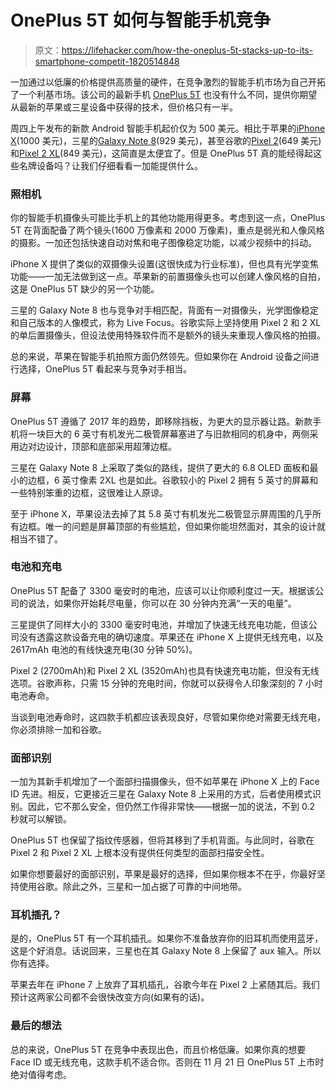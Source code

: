 # OnePlus 5T 如何与智能手机竞争

> 原文：<https://lifehacker.com/how-the-oneplus-5t-stacks-up-to-its-smartphone-competit-1820514848>

一加通过以低廉的价格提供高质量的硬件，在竞争激烈的智能手机市场为自己开拓了一个利基市场。该公司的最新手机 [OnePlus 5T](https://gizmodo.com/here-are-the-3-biggest-upgrades-on-the-new-oneplus-5t-1820507459) 也没有什么不同，提供你期望从最新的苹果或三星设备中获得的技术，但价格只有一半。



周四上午发布的新款 Android 智能手机起价仅为 500 美元。相比于苹果的[iPhone X](https://lifehacker.com/iphone-x-teardown-finds-more-battery-power-than-the-iph-1820118383)(1000 美元)，三星的[Galaxy Note 8](https://lifehacker.com/how-to-disable-the-bixby-button-on-your-galaxy-s8-or-no-1819043354)(929 美元)，甚至谷歌的[Pixel 2](https://lifehacker.com/the-pixel-2s-biggest-gimmick-might-actually-be-its-best-1819163006)(649 美元)和[Pixel 2 XL](https://lifehacker.com/google-made-the-pixel-xl-2-even-harder-to-repair-than-l-1819680350)(849 美元)，这简直是太便宜了。但是 OnePlus 5T 真的能经得起这些名牌设备吗？让我们仔细看看一加能提供什么。

### 照相机

你的智能手机摄像头可能比手机上的其他功能用得更多。考虑到这一点，OnePlus 5T 在背面配备了两个镜头(1600 万像素和 2000 万像素)，重点是弱光和人像风格的摄影。一加还包括快速自动对焦和电子图像稳定功能，以减少视频中的抖动。

iPhone X 提供了类似的双摄像头设置(这很快成为行业标准)，但也具有光学变焦功能——一加无法做到这一点。苹果新的前置摄像头也可以创建人像风格的自拍，这是 OnePlus 5T 缺少的另一个功能。

三星的 Galaxy Note 8 也与竞争对手相匹配，背面有一对摄像头，光学图像稳定和自己版本的人像模式，称为 Live Focus。谷歌实际上坚持使用 Pixel 2 和 2 XL 的单后置摄像头，但设法使用特殊软件而不是额外的镜头来重现人像风格的拍摄。

总的来说，苹果在智能手机拍照方面仍然领先。但如果你在 Android 设备之间进行选择，OnePlus 5T 看起来与竞争对手相当。

### 屏幕

OnePlus 5T 遵循了 2017 年的趋势，即移除挡板，为更大的显示器让路。新款手机将一块巨大的 6 英寸有机发光二极管屏幕塞进了与旧款相同的机身中，两侧采用边对边设计，顶部和底部采用超薄边框。

三星在 Galaxy Note 8 上采取了类似的路线，提供了更大的 6.8 OLED 面板和最小的边框，6 英寸像素 2XL 也是如此。谷歌较小的 Pixel 2 拥有 5 英寸的屏幕和一些特别笨重的边框，这很难让人原谅。

至于 iPhone X，苹果设法去掉了其 5.8 英寸有机发光二极管显示屏周围的几乎所有边框。唯一的问题是屏幕顶部的有些尴尬，但如果你能坦然面对，其余的设计就相当不错了。

### 电池和充电

OnePlus 5T 配备了 3300 毫安时的电池，应该可以让你顺利度过一天。根据该公司的说法，如果你开始耗尽电量，你可以在 30 分钟内充满“一天的电量”。

三星提供了同样大小的 3300 毫安时电池，并增加了快速无线充电功能，但该公司没有透露这款设备充电的确切速度。苹果还在 iPhone X 上提供无线充电，以及 2617mAh 电池的有线快速充电(30 分钟 50%)。

Pixel 2 (2700mAh)和 Pixel 2 XL (3520mAh)也具有快速充电功能，但没有无线选项。谷歌声称，只需 15 分钟的充电时间，你就可以获得令人印象深刻的 7 小时电池寿命。

当谈到电池寿命时，这四款手机都应该表现良好，尽管如果你绝对需要无线充电，你必须排除一加和谷歌。

### 面部识别

一加为其新手机增加了一个面部扫描摄像头，但不如苹果在 iPhone X 上的 Face ID 先进。相反，它更接近三星在 Galaxy Note 8 上采用的方式，后者使用模式识别。因此，它不那么安全，但仍然工作得非常快——根据一加的说法，不到 0.2 秒就可以解锁。

OnePlus 5T 也保留了指纹传感器，但将其移到了手机背面。与此同时，谷歌在 Pixel 2 和 Pixel 2 XL 上根本没有提供任何类型的面部扫描安全性。

如果你想要最好的面部识别，苹果是最好的选择，但如果你根本不在乎，你最好坚持使用谷歌。除此之外，三星和一加占据了可靠的中间地带。

### 耳机插孔？

是的，OnePlus 5T 有一个耳机插孔。如果你不准备放弃你的旧耳机而使用蓝牙，这是个好消息。话说回来，三星也在其 Galaxy Note 8 上保留了 aux 输入。所以你有选择。

苹果去年在 iPhone 7 上放弃了耳机插孔，谷歌今年在 Pixel 2 上紧随其后。我们预计这两家公司都不会很快改变方向(如果有的话)。

### 最后的想法

总的来说，OnePlus 5T 在竞争中表现出色，而且价格低廉。如果你真的想要 Face ID 或无线充电，这款手机不适合你。否则在 11 月 21 日 OnePlus 5T 上市时绝对值得考虑。